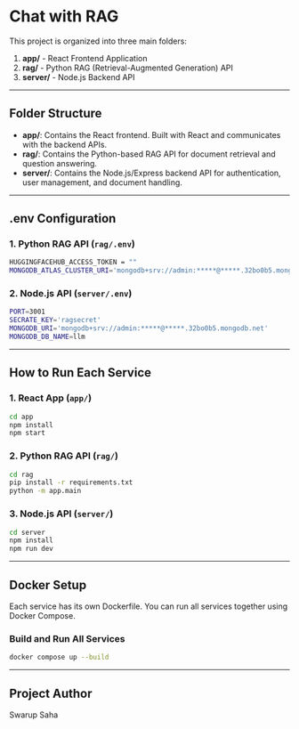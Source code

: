 # Chat with RAG

This project is organized into three main folders:

1. **app/** - React Frontend Application
2. **rag/** - Python RAG (Retrieval-Augmented Generation) API
3. **server/** - Node.js Backend API

---

## Folder Structure

- **app/**: Contains the React frontend. Built with React and communicates with the backend APIs.
- **rag/**: Contains the Python-based RAG API for document retrieval and question answering.
- **server/**: Contains the Node.js/Express backend API for authentication, user management, and document handling.

---

## .env Configuration

### 1. Python RAG API (`rag/.env`)
```bash
HUGGINGFACEHUB_ACCESS_TOKEN = ""
MONGODB_ATLAS_CLUSTER_URI='mongodb+srv://admin:*****@*****.32bo0b5.mongodb.net'
```

### 2. Node.js API (`server/.env`)
```bash
PORT=3001
SECRATE_KEY='ragsecret'
MONGODB_URI='mongodb+srv://admin:*****@*****.32bo0b5.mongodb.net'
MONGODB_DB_NAME=llm
```

---

## How to Run Each Service

### 1. React App (`app/`)
```bash
cd app
npm install
npm start
```

### 2. Python RAG API (`rag/`)
```bash
cd rag
pip install -r requirements.txt
python -m app.main
```

### 3. Node.js API (`server/`)
```bash
cd server
npm install
npm run dev
```

---

## Docker Setup

Each service has its own Dockerfile. You can run all services together using Docker Compose.

### Build and Run All Services
```bash
docker compose up --build
```

---

## Project Author
Swarup Saha
